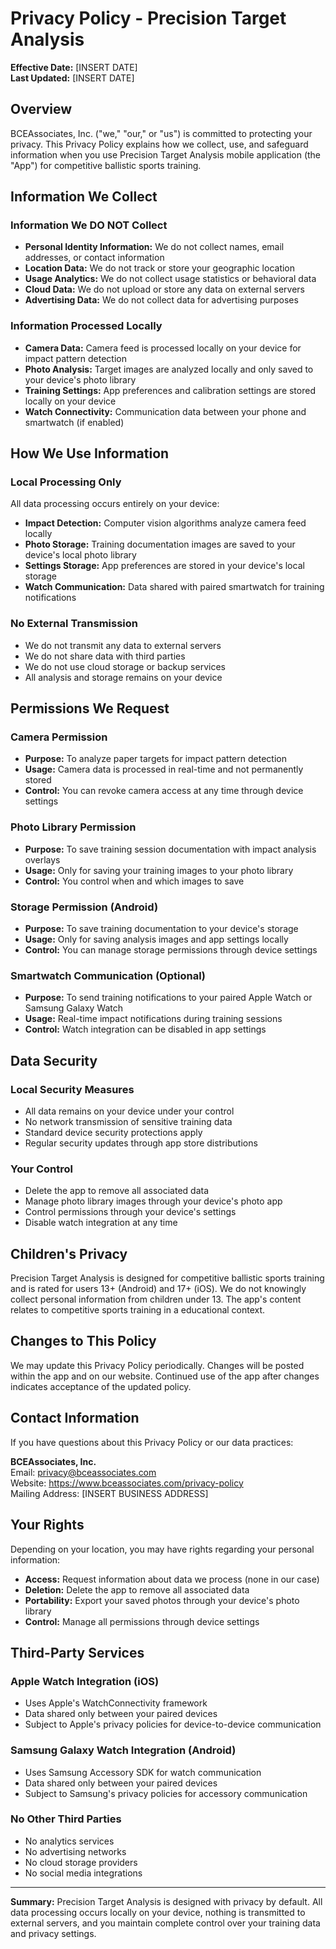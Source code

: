 # Privacy Policy - Precision Target Analysis

**Effective Date:** [INSERT DATE]  
**Last Updated:** [INSERT DATE]

## Overview

BCEAssociates, Inc. ("we," "our," or "us") is committed to protecting your privacy. This Privacy Policy explains how we collect, use, and safeguard information when you use Precision Target Analysis mobile application (the "App") for competitive ballistic sports training.

## Information We Collect

### Information We DO NOT Collect
- **Personal Identity Information:** We do not collect names, email addresses, or contact information
- **Location Data:** We do not track or store your geographic location
- **Usage Analytics:** We do not collect usage statistics or behavioral data
- **Cloud Data:** We do not upload or store any data on external servers
- **Advertising Data:** We do not collect data for advertising purposes

### Information Processed Locally
- **Camera Data:** Camera feed is processed locally on your device for impact pattern detection
- **Photo Analysis:** Target images are analyzed locally and only saved to your device's photo library
- **Training Settings:** App preferences and calibration settings are stored locally on your device
- **Watch Connectivity:** Communication data between your phone and smartwatch (if enabled)

## How We Use Information

### Local Processing Only
All data processing occurs entirely on your device:
- **Impact Detection:** Computer vision algorithms analyze camera feed locally
- **Photo Storage:** Training documentation images are saved to your device's local photo library
- **Settings Storage:** App preferences are stored in your device's local storage
- **Watch Communication:** Data shared with paired smartwatch for training notifications

### No External Transmission
- We do not transmit any data to external servers
- We do not share data with third parties
- We do not use cloud storage or backup services
- All analysis and storage remains on your device

## Permissions We Request

### Camera Permission
- **Purpose:** To analyze paper targets for impact pattern detection
- **Usage:** Camera data is processed in real-time and not permanently stored
- **Control:** You can revoke camera access at any time through device settings

### Photo Library Permission
- **Purpose:** To save training session documentation with impact analysis overlays
- **Usage:** Only for saving your training images to your photo library
- **Control:** You control when and which images to save

### Storage Permission (Android)
- **Purpose:** To save training documentation to your device's storage
- **Usage:** Only for saving analysis images and app settings locally
- **Control:** You can manage storage permissions through device settings

### Smartwatch Communication (Optional)
- **Purpose:** To send training notifications to your paired Apple Watch or Samsung Galaxy Watch
- **Usage:** Real-time impact notifications during training sessions
- **Control:** Watch integration can be disabled in app settings

## Data Security

### Local Security Measures
- All data remains on your device under your control
- No network transmission of sensitive training data
- Standard device security protections apply
- Regular security updates through app store distributions

### Your Control
- Delete the app to remove all associated data
- Manage photo library images through your device's photo app
- Control permissions through your device's settings
- Disable watch integration at any time

## Children's Privacy

Precision Target Analysis is designed for competitive ballistic sports training and is rated for users 13+ (Android) and 17+ (iOS). We do not knowingly collect personal information from children under 13. The app's content relates to competitive sports training in a educational context.

## Changes to This Policy

We may update this Privacy Policy periodically. Changes will be posted within the app and on our website. Continued use of the app after changes indicates acceptance of the updated policy.

## Contact Information

If you have questions about this Privacy Policy or our data practices:

**BCEAssociates, Inc.**  
Email: privacy@bceassociates.com  
Website: https://www.bceassociates.com/privacy-policy  
Mailing Address: [INSERT BUSINESS ADDRESS]

## Your Rights

Depending on your location, you may have rights regarding your personal information:
- **Access:** Request information about data we process (none in our case)
- **Deletion:** Delete the app to remove all associated data
- **Portability:** Export your saved photos through your device's photo library
- **Control:** Manage all permissions through device settings

## Third-Party Services

### Apple Watch Integration (iOS)
- Uses Apple's WatchConnectivity framework
- Data shared only between your paired devices
- Subject to Apple's privacy policies for device-to-device communication

### Samsung Galaxy Watch Integration (Android)
- Uses Samsung Accessory SDK for watch communication
- Data shared only between your paired devices
- Subject to Samsung's privacy policies for accessory communication

### No Other Third Parties
- No analytics services
- No advertising networks  
- No cloud storage providers
- No social media integrations

---

**Summary:** Precision Target Analysis is designed with privacy by default. All data processing occurs locally on your device, nothing is transmitted to external servers, and you maintain complete control over your training data and privacy settings.